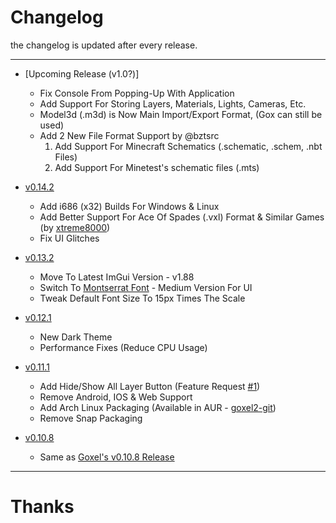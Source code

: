 # Changelog
the changelog is updated after every release.

---

- [Upcoming Release (v1.0?)]
	- Fix Console From Popping-Up With Application
	- Add Support For Storing Layers, Materials, Lights, Cameras, Etc.
	- Model3d (.m3d) is Now Main Import/Export Format, (Gox can still be used)
	- Add 2 New File Format Support by @bztsrc
		1. Add Support For Minecraft Schematics (.schematic, .schem, .nbt Files)
		2. Add Support For Minetest's schematic files (.mts)

- [v0.14.2](https://github.com/pegvin/goxel2/releases/tag/v0.14.2)
	- Add i686 (x32) Builds For Windows & Linux
	- Add Better Support For Ace Of Spades (.vxl) Format & Similar Games (by [xtreme8000](https://github.com/xtreme8000))
	- Fix UI Glitches

- [v0.13.2](https://github.com/pegvin/goxel2/releases/tag/v0.13.2)
	- Move To Latest ImGui Version - v1.88
	- Switch To [Montserrat Font](https://fonts.google.com/specimen/Montserrat) - Medium Version For UI
	- Tweak Default Font Size To 15px Times The Scale

- [v0.12.1](https://github.com/pegvin/goxel2/releases/tag/v0.12.1)
	- New Dark Theme
	- Performance Fixes (Reduce CPU Usage)

- [v0.11.1](https://github.com/pegvin/goxel2/releases/tag/v0.11.1)
	- Add Hide/Show All Layer Button (Feature Request [#1](https://github.com/pegvin/goxel2/issues/1))
	- Remove Android, IOS & Web Support
	- Add Arch Linux Packaging (Available in AUR - [goxel2-git](https://aur.archlinux.org/packages/goxel2-git))
	- Remove Snap Packaging

- [v0.10.8](https://github.com/pegvin/goxel2/releases/tag/v0.10.8)
	- Same as [Goxel's v0.10.8 Release](https://github.com/guillaumechereau/goxel/releases/tag/v0.10.8)

---

# Thanks
